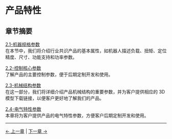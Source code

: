 # 产品特性

## 章节摘要

[2.1-机器规格参数](2.1-MachineSpecification.md)  
在本节中，我们将介绍行业共识产品的基本属性，如机器人描述负载、扭矩、定位精度、尺寸、功能支持和功率参数。

[2.2-控制核心参数](2.2-ControlCoreParameter.md)  
了解产品的主要控制参数，便于后期定制开发和使用。

[2.3-机械结构参数](2.3-MechanicalStructureParameter.md)  
在这一部分，我们将详细介绍产品机械结构的重要参数，并为客户提供相应的 3D 模型下载链接，以便客户更好地了解我们的产品。

[2.4-电气特性参数](2.4-ElectricalCharacteristicParameter.md)  
本章将为客户提供产品的电气特性参数，方便客户后期定制开发和使用。

---

[← 上一章](../1-ProductIntroduction/README.md) | [下一章 →](../3-UserNotes/README.md)
